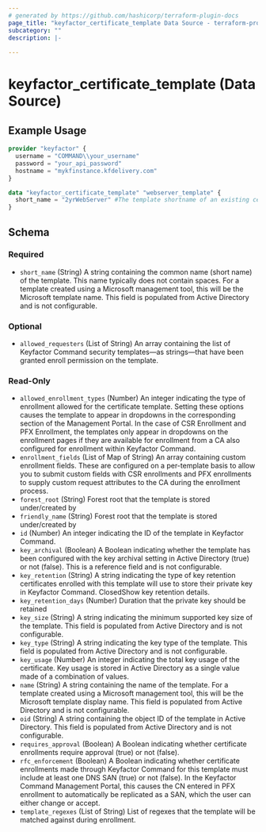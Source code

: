 ```yaml
---
# generated by https://github.com/hashicorp/terraform-plugin-docs
page_title: "keyfactor_certificate_template Data Source - terraform-provider-keyfactor"
subcategory: ""
description: |-
  
---
```


# keyfactor_certificate_template (Data Source)



## Example Usage

```terraform
provider "keyfactor" {
  username = "COMMAND\\your_username"
  password = "your_api_password"
  hostname = "mykfinstance.kfdelivery.com"
}

data "keyfactor_certificate_template" "webserver_template" {
  short_name = "2yrWebServer" #The template shortname of an existing certificate template to reference.
}
```

<!-- schema generated by tfplugindocs -->
## Schema

### Required

- `short_name` (String) A string containing the common name (short name) of the template. This name typically does not contain spaces. For a template created using a Microsoft management tool, this will be the Microsoft template name. This field is populated from Active Directory and is not configurable.

### Optional

- `allowed_requesters` (List of String) An array containing the list of Keyfactor Command security templates—as strings—that have been granted enroll permission on the template.

### Read-Only

- `allowed_enrollment_types` (Number) An integer indicating the type of enrollment allowed for the certificate template. Setting these options causes the template to appear in dropdowns in the corresponding section of the Management Portal. In the case of CSR Enrollment and PFX Enrollment, the templates only appear in dropdowns on the enrollment pages if they are available for enrollment from a CA also configured for enrollment within Keyfactor Command.
- `enrollment_fields` (List of Map of String) An array containing custom enrollment fields. These are configured on a per-template basis to allow you to submit custom fields with CSR enrollments and PFX enrollments to supply custom request attributes to the CA during the enrollment process.
- `forest_root` (String) Forest root that the template is stored under/created by
- `friendly_name` (String) Forest root that the template is stored under/created by
- `id` (Number) An integer indicating the ID of the template in Keyfactor Command.
- `key_archival` (Boolean) A Boolean indicating whether the template has been configured with the key archival setting in Active Directory (true) or not (false). This is a reference field and is not configurable.
- `key_retention` (String) A string indicating the type of key retention certificates enrolled with this template will use to store their private key in Keyfactor Command. ClosedShow key retention details.
- `key_retention_days` (Number) Duration that the private key should be retained
- `key_size` (String) A string indicating the minimum supported key size of the template. This field is populated from Active Directory and is not configurable.
- `key_type` (String) A string indicating the key type of the template. This field is populated from Active Directory and is not configurable.
- `key_usage` (Number) An integer indicating the total key usage of the certificate. Key usage is stored in Active Directory as a single value made of a combination of values.
- `name` (String) A string containing the name of the template. For a template created using a Microsoft management tool, this will be the Microsoft template display name. This field is populated from Active Directory and is not configurable.
- `oid` (String) A string containing the object ID of the template in Active Directory. This field is populated from Active Directory and is not configurable.
- `requires_approval` (Boolean) A Boolean indicating whether certificate enrollments require approval (true) or not (false).
- `rfc_enforcement` (Boolean) A Boolean indicating whether certificate enrollments made through Keyfactor Command for this template must include at least one DNS SAN (true) or not (false). In the Keyfactor Command Management Portal, this causes the CN entered in PFX enrollment to automatically be replicated as a SAN, which the user can either change or accept.
- `template_regexes` (List of String) List of regexes that the template will be matched against during enrollment.


